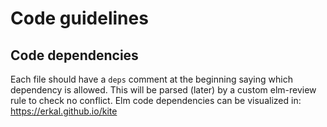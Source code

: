 # Code guidelines

## Code dependencies

Each file should have a `deps` comment at the beginning saying which dependency is allowed.
This will be parsed (later) by a custom elm-review rule to check no conflict.
Elm code dependencies can be visualized in: https://erkal.github.io/kite
